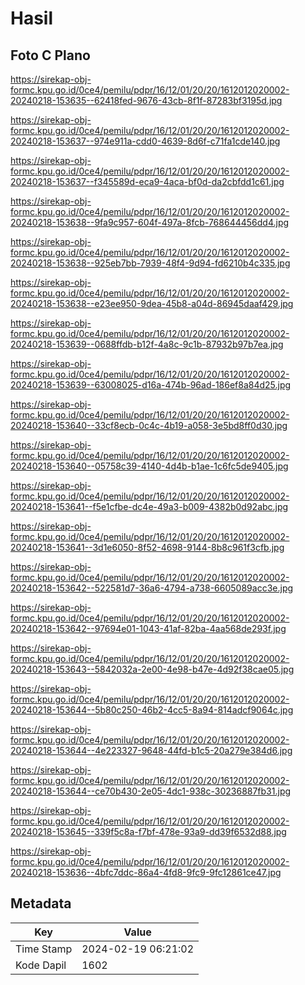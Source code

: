 # Hasil

## Foto C Plano

https://sirekap-obj-formc.kpu.go.id/0ce4/pemilu/pdpr/16/12/01/20/20/1612012020002-20240218-153635--62418fed-9676-43cb-8f1f-87283bf3195d.jpg

https://sirekap-obj-formc.kpu.go.id/0ce4/pemilu/pdpr/16/12/01/20/20/1612012020002-20240218-153637--974e911a-cdd0-4639-8d6f-c71fa1cde140.jpg

https://sirekap-obj-formc.kpu.go.id/0ce4/pemilu/pdpr/16/12/01/20/20/1612012020002-20240218-153637--f345589d-eca9-4aca-bf0d-da2cbfdd1c61.jpg

https://sirekap-obj-formc.kpu.go.id/0ce4/pemilu/pdpr/16/12/01/20/20/1612012020002-20240218-153638--9fa9c957-604f-497a-8fcb-768644456dd4.jpg

https://sirekap-obj-formc.kpu.go.id/0ce4/pemilu/pdpr/16/12/01/20/20/1612012020002-20240218-153638--925eb7bb-7939-48f4-9d94-fd6210b4c335.jpg

https://sirekap-obj-formc.kpu.go.id/0ce4/pemilu/pdpr/16/12/01/20/20/1612012020002-20240218-153638--e23ee950-9dea-45b8-a04d-86945daaf429.jpg

https://sirekap-obj-formc.kpu.go.id/0ce4/pemilu/pdpr/16/12/01/20/20/1612012020002-20240218-153639--0688ffdb-b12f-4a8c-9c1b-87932b97b7ea.jpg

https://sirekap-obj-formc.kpu.go.id/0ce4/pemilu/pdpr/16/12/01/20/20/1612012020002-20240218-153639--63008025-d16a-474b-96ad-186ef8a84d25.jpg

https://sirekap-obj-formc.kpu.go.id/0ce4/pemilu/pdpr/16/12/01/20/20/1612012020002-20240218-153640--33cf8ecb-0c4c-4b19-a058-3e5bd8ff0d30.jpg

https://sirekap-obj-formc.kpu.go.id/0ce4/pemilu/pdpr/16/12/01/20/20/1612012020002-20240218-153640--05758c39-4140-4d4b-b1ae-1c6fc5de9405.jpg

https://sirekap-obj-formc.kpu.go.id/0ce4/pemilu/pdpr/16/12/01/20/20/1612012020002-20240218-153641--f5e1cfbe-dc4e-49a3-b009-4382b0d92abc.jpg

https://sirekap-obj-formc.kpu.go.id/0ce4/pemilu/pdpr/16/12/01/20/20/1612012020002-20240218-153641--3d1e6050-8f52-4698-9144-8b8c961f3cfb.jpg

https://sirekap-obj-formc.kpu.go.id/0ce4/pemilu/pdpr/16/12/01/20/20/1612012020002-20240218-153642--522581d7-36a6-4794-a738-6605089acc3e.jpg

https://sirekap-obj-formc.kpu.go.id/0ce4/pemilu/pdpr/16/12/01/20/20/1612012020002-20240218-153642--97694e01-1043-41af-82ba-4aa568de293f.jpg

https://sirekap-obj-formc.kpu.go.id/0ce4/pemilu/pdpr/16/12/01/20/20/1612012020002-20240218-153643--5842032a-2e00-4e98-b47e-4d92f38cae05.jpg

https://sirekap-obj-formc.kpu.go.id/0ce4/pemilu/pdpr/16/12/01/20/20/1612012020002-20240218-153644--5b80c250-46b2-4cc5-8a94-814adcf9064c.jpg

https://sirekap-obj-formc.kpu.go.id/0ce4/pemilu/pdpr/16/12/01/20/20/1612012020002-20240218-153644--4e223327-9648-44fd-b1c5-20a279e384d6.jpg

https://sirekap-obj-formc.kpu.go.id/0ce4/pemilu/pdpr/16/12/01/20/20/1612012020002-20240218-153644--ce70b430-2e05-4dc1-938c-30236887fb31.jpg

https://sirekap-obj-formc.kpu.go.id/0ce4/pemilu/pdpr/16/12/01/20/20/1612012020002-20240218-153645--339f5c8a-f7bf-478e-93a9-dd39f6532d88.jpg

https://sirekap-obj-formc.kpu.go.id/0ce4/pemilu/pdpr/16/12/01/20/20/1612012020002-20240218-153636--4bfc7ddc-86a4-4fd8-9fc9-9fc12861ce47.jpg


## Metadata

| Key        | Value               |
| ---------- | ------------------- |
| Time Stamp | 2024-02-19 06:21:02 |
| Kode Dapil | 1602                |



